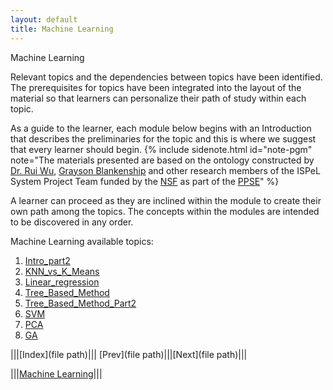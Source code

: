 ```yaml
---
layout: default
title: Machine Learning
---
```

<span class="newthought">Machine Learning</span>


Relevant topics and the dependencies between topics have been identified. The prerequisites for topics have been integrated into the layout of the material so that learners can personalize their path of study within each topic.  

As a guide to the learner, each module below begins with an Introduction that describes the preliminaries for the topic and this is where we suggest that every learner should begin.  {% include sidenote.html id="note-pgm" note="The materials presented are based on the ontology constructed by [Dr. Rui Wu](http://www.cs.ecu.edu/wu/),  [Grayson Blankenship]() and other research members of the ISPeL System Project Team funded by the [NSF](https://www.nsf.gov) as part of the [PPSE](https://ppse.ecu.edu/)" %}


A learner can proceed as they are inclined within the module to create their own path among the topics.   The concepts within the modules are intended to be discovered in any order.  


Machine Learning available topics: 

1. [Intro_part2](1_intro_part2/)
2. [KNN_vs_K_Means](2_KNN_vs_K_Means/)
3. [Linear_regression](3_Linear_regression/)
4. [Tree_Based_Method](5_Tree_Based_Method_Part1/)
5. [Tree_Based_Method_Part2](5_Tree_Based_Method_Part2/)
6. [SVM](6_SVM)
7. [PCA](PCA)
8. [GA](GA)

<script src="http://d3js.org/d3.v3.min.js"></script>
<script src="script/ontology.js"></script>

<!-- <div id="ontology_div"></div> -->
<!-- <div></div> -->
<body></body>



|||[Index](file path)||| [Prev](file path)|||[Next](file path)|||

|||[Machine Learning](../)|||

